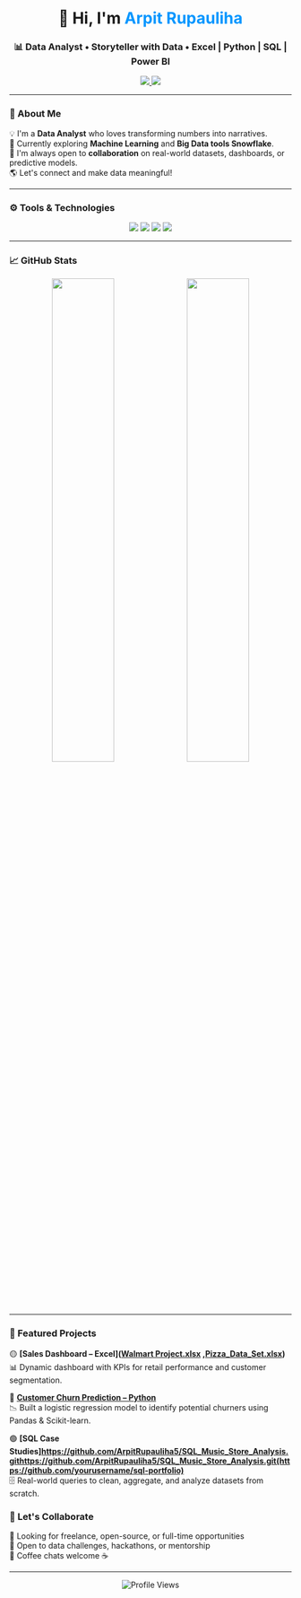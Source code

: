 <h1 align="center">👋 Hi, I'm <span style="color:#0096FF">Arpit Rupauliha</span></h1>
<h3 align="center">📊 Data Analyst • Storyteller with Data • Excel | Python | SQL | Power BI</h3>

<p align="center">
  <a href="https://www.linkedin.com/in/arpit-rupauliha-3b2a37219" target="_blank">
    <img src="https://img.shields.io/badge/LinkedIn-0077B5?style=for-the-badge&logo=linkedin&logoColor=white" />
  </a>
  <a href="mailto:arpitrupauliha@gmail.com">
    <img src="https://img.shields.io/badge/Gmail-D14836?style=for-the-badge&logo=gmail&logoColor=white" />
  </a>
</p>

---

### 🧠 About Me

💡 I'm a **Data Analyst** who loves transforming numbers into narratives.  
🚀 Currently exploring **Machine Learning** and **Big Data tools Snowflake**.  
💬 I'm always open to **collaboration** on real-world datasets, dashboards, or predictive models.  
🌎 Let's connect and make data meaningful!

---

### ⚙️ Tools & Technologies

<p align="center">
  <img src="https://img.shields.io/badge/Excel-217346?style=for-the-badge&logo=microsoft-excel&logoColor=white" />
  <img src="https://img.shields.io/badge/Python-3776AB?style=for-the-badge&logo=python&logoColor=white" />
  <img src="https://img.shields.io/badge/SQL-4479A1?style=for-the-badge&logo=postgresql&logoColor=white" />
  <img src="https://img.shields.io/badge/Power%20BI-F2C811?style=for-the-badge&logo=powerbi&logoColor=black" />
</p>

---

### 📈 GitHub Stats

<p align="center">
  <img src="https://github-readme-stats.vercel.app/api?username=yourusername&show_icons=true&theme=tokyonight" width="47%" />
  <img src="https://github-readme-stats.vercel.app/api/top-langs/?username=yourusername&layout=compact&theme=tokyonight" width="47%" />
</p>

---

### 🚀 Featured Projects

🟡 **[Sales Dashboard – Excel]([Walmart Project.xlsx](https://github.com/user-attachments/files/19998921/Walmart.Project.xlsx)
     ,[Pizza_Data_Set.xlsx](https://github.com/user-attachments/files/20162130/Pizza_Data_Set.xlsx))**  
📊 Dynamic dashboard with KPIs for retail performance and customer segmentation.

🔵 **[Customer Churn Prediction – Python](https://github.com/yourusername/churn-model)**  
📉 Built a logistic regression model to identify potential churners using Pandas & Scikit-learn.

🟢 **[SQL Case Studies]https://github.com/ArpitRupauliha5/SQL_Music_Store_Analysis.githttps://github.com/ArpitRupauliha5/SQL_Music_Store_Analysis.git(https://github.com/yourusername/sql-portfolio)**  
🗄️ Real-world queries to clean, aggregate, and analyze datasets from scratch.



### 💬 Let's Collaborate

🔹 Looking for freelance, open-source, or full-time opportunities  
🔹 Open to data challenges, hackathons, or mentorship  
🔹 Coffee chats welcome ☕

---

<p align="center">
  <img src="https://komarev.com/ghpvc/?username=yourusername&style=flat-square&color=blue" alt="Profile Views" />
</p>
